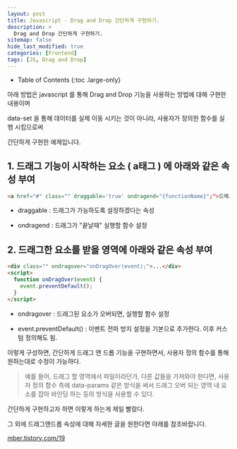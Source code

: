 ```yaml
---
layout: post
title: Javascript - Drag and Drop 간단하게 구현하기.
description: >
  Drag and Drop 간단하게 구현하기.
sitemap: false
hide_last_modified: true
categories: [Frontend]
tags: [JS, Drag and Drop]
---
```


- Table of Contents
{:toc .large-only}

아래 방법은 javascript 를 통해 Drag and Drop 기능을 사용하는 방법에 대해 구현한 내용이며

data-set 을 통해 데이터를 실제 이동 시키는 것이 아니라, 사용자가 정의한 함수를 실행 시킴으로써

간단하게 구현한 예제입니다.

## 1. 드래그 기능이 시작하는 요소 ( a태그 ) 에 아래와 같은 속성 부여

```html
<a href="#" class="" draggable='true' ondragend="{functionName}";">드래그할 항목명</a>
```

- draggable : 드래그가 가능하도록 설정하겠다는 속성

- ondragend : 드래그가 "끝날때" 실행할 함수 설정

## 2. 드래그한 요소를 받을 영역에 아래와 같은 속성 부여

```html
<div class="" ondragover="onDragOver(event);">...</div>
<script>
  function onDragOver(event) {
    event.preventDefault();
  }
</script>
```

- ondragover : 드래그된 요소가 오버되면, 실행할 함수 설정

- event.preventDefault() : 이벤트 전파 방지 설정을 기본으로 추가한다. 이후 커스텀 정의해도 됨.

이렇게 구성하면, 간단하게 드래그 앤 드롭 기능을 구현하면서, 사용자 정의 함수를 통해 원하는대로 수정이 가능하다.

> 예를 들어, 드래그 할 영역에서 파일이라던가, 다른 값들을 가져와야 한다면, 사용자 정의 함수 측에 data-params 같은 방식을 써서 드래그 오버 되는 영역 내 요소를 잡아 바인딩 하는 등의 방식을 사용할 수 있다.

간단하게 구현하고자 하면 이렇게 하는게 제일 빨랐다.

그 외에 드래그앤드롭 속성에 대해 자세한 글을 원한다면 아래를 참조바랍니다.

[mber.tistory.com/19](mber.tistory.com/19)
